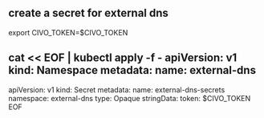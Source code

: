 ## create a secret for external dns

export CIVO_TOKEN=$CIVO_TOKEN

cat << EOF | kubectl apply -f -
apiVersion: v1
kind: Namespace
metadata:
  name: external-dns
---
apiVersion: v1
kind: Secret
metadata:
  name: external-dns-secrets
  namespace: external-dns
type: Opaque
stringData:
  token: $CIVO_TOKEN
EOF